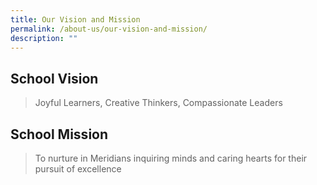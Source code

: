 ```yaml
---
title: Our Vision and Mission
permalink: /about-us/our-vision-and-mission/
description: ""
---
```

## **School Vision**

>Joyful Learners, Creative Thinkers, Compassionate Leaders


## **School Mission**

>To nurture in Meridians inquiring minds and caring hearts for their pursuit of excellence